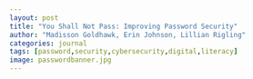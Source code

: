 ```yaml
---
layout: post
title: "You Shall Not Pass: Improving Password Security"
author: "Madisson Goldhawk, Erin Johnson, Lillian Rigling"
categories: journal
tags: [password,security,cybersecurity,digital,literacy]
image: passwordbanner.jpg
---
```

